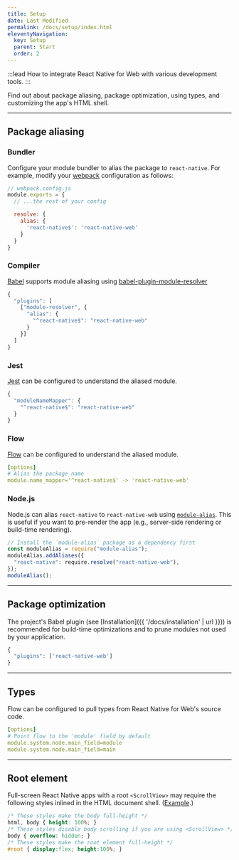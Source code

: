 ```yaml
---
title: Setup
date: Last Modified
permalink: /docs/setup/index.html
eleventyNavigation:
  key: Setup
  parent: Start
  order: 2
---
```


:::lead
How to integrate React Native for Web with various development tools.
:::

Find out about package aliasing, package optimization, using types, and customizing the app's HTML shell.

---

## Package aliasing

### Bundler

Configure your module bundler to alias the package to `react-native`. For example, modify your [webpack](https://github.com/webpack/webpack) configuration as follows:

```js
// webpack.config.js
module.exports = {
  // ...the rest of your config

  resolve: {
    alias: {
      'react-native$': 'react-native-web'
    }
  }
}
```

### Compiler

[Babel](https://babeljs.io/) supports module aliasing using [babel-plugin-module-resolver](https://www.npmjs.com/package/babel-plugin-module-resolver)

```js
{
  "plugins": [
    ["module-resolver", {
      "alias": {
        "^react-native$": "react-native-web"
      }
    }]
  ]
}
```

### Jest

[Jest](https://facebook.github.io/jest/) can be configured to understand the aliased module.

```js
{
  "moduleNameMapper": {
    "^react-native$": "react-native-web"
  }
}
```

### Flow

[Flow](https://flow.org) can be configured to understand the aliased module.

```yml
[options]
# Alias the package name
module.name_mapper='^react-native$' -> 'react-native-web'
```

### Node.js

Node.js can alias `react-native` to `react-native-web` using [`module-alias`](https://www.npmjs.com/package/module-alias). This is useful if you want to pre-render the app (e.g., server-side rendering or build-time rendering).

```js
// Install the `module-alias` package as a dependency first
const moduleAlias = require("module-alias");
moduleAlias.addAliases({
  "react-native": require.resolve("react-native-web"),
});
moduleAlias();
```

---

## Package optimization

The project's Babel plugin (see [Installation]({{ '/docs/installation' | url }})) is recommended for build-time optimizations and to prune modules not used by your application.

```js
{
  "plugins": ['react-native-web']
}
```

---

## Types

Flow can be configured to pull types from React Native for Web's source code.

```yml
[options]
# Point flow to the 'module' field by default
module.system.node.main_field=module
module.system.node.main_field=main
```

---

## Root element

Full-screen React Native apps with a root `<ScrollView>` may require the following styles inlined in the HTML document shell. ([Example](https://codesandbox.io/s/52x1871vjl?file=/public/index.html:352-644).)

```css
/* These styles make the body full-height */
html, body { height: 100%; }
/* These styles disable body scrolling if you are using <ScrollView> */
body { overflow: hidden; }
/* These styles make the root element full-height */
#root { display:flex; height:100%; }
```
